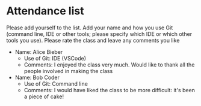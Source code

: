 # Attendance list

Please add yourself to the list. Add your name and how you use Git (command line, IDE or other tools; please specify which IDE or which other tools you use).
Please rate the class and leave any comments you like

- Name: Alice Bieber
  - Use of Git: IDE (VSCode)
  - Comments: I enjoyed the class very much. Would like to thank all the people involved in making the class
- Name: Bob Coder
  - Use of Git: Command line
  - Comments: I would have liked the class to be more difficult: it's been a piece of cake!
